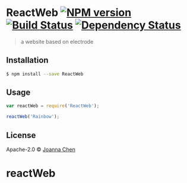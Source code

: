# ReactWeb [![NPM version][npm-image]][npm-url] [![Build Status][travis-image]][travis-url] [![Dependency Status][daviddm-image]][daviddm-url]
> a website based on electrode

## Installation

```sh
$ npm install --save ReactWeb
```

## Usage

```js
var reactWeb = require('ReactWeb');

reactWeb('Rainbow');
```
## License

Apache-2.0 © [Joanna Chen]()


[npm-image]: https://badge.fury.io/js/ReactWeb.svg
[npm-url]: https://npmjs.org/package/ReactWeb
[travis-image]: https://travis-ci.org/gadflying/ReactWeb.svg?branch=master
[travis-url]: https://travis-ci.org/gadflying/ReactWeb
[daviddm-image]: https://david-dm.org/gadflying/ReactWeb.svg?theme=shields.io
[daviddm-url]: https://david-dm.org/gadflying/ReactWeb
# reactWeb
